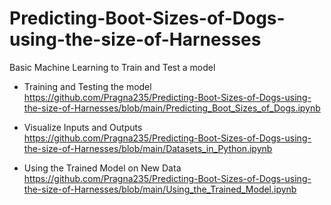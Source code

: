 # Predicting-Boot-Sizes-of-Dogs-using-the-size-of-Harnesses
Basic Machine Learning to Train and Test a model

* Training and Testing the model
<br> https://github.com/Pragna235/Predicting-Boot-Sizes-of-Dogs-using-the-size-of-Harnesses/blob/main/Predicting_Boot_Sizes_of_Dogs.ipynb

* Visualize Inputs and Outputs
<br> https://github.com/Pragna235/Predicting-Boot-Sizes-of-Dogs-using-the-size-of-Harnesses/blob/main/Datasets_in_Python.ipynb

* Using the Trained Model on New Data
<br> https://github.com/Pragna235/Predicting-Boot-Sizes-of-Dogs-using-the-size-of-Harnesses/blob/main/Using_the_Trained_Model.ipynb
